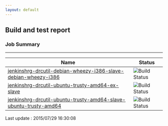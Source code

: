```yaml
---
layout: default
---
```

## Build and test report
### Job Summary
___
  
|Name|Status|
|---|---|
|[jenkinshrg-drcutil-debian-wheezy-i386-slave-debian-wheezy-i386](http://jenkinshrg.github.io/jenkinshrg-drcutil-debian-wheezy-i386-slave-debian-wheezy-i386)|![Build Status](http://jenkinshrg.github.io/jenkinshrg-drcutil-debian-wheezy-i386-slave-debian-wheezy-i386/badge.svg)|
|[jenkinshrg-drcutil-ubuntu-trusty-amd64-ex-slave](http://jenkinshrg.github.io/jenkinshrg-drcutil-ubuntu-trusty-amd64-ex-slave)|![Build Status](http://jenkinshrg.github.io/jenkinshrg-drcutil-ubuntu-trusty-amd64-ex-slave/badge.svg)|
|[jenkinshrg-drcutil-ubuntu-trusty-amd64-slave-ubuntu-trusty-amd64](http://jenkinshrg.github.io/jenkinshrg-drcutil-ubuntu-trusty-amd64-slave-ubuntu-trusty-amd64)|![Build Status](http://jenkinshrg.github.io/jenkinshrg-drcutil-ubuntu-trusty-amd64-slave-ubuntu-trusty-amd64/badge.svg)|
  
Last update : 2015/07/29 16:30:08
